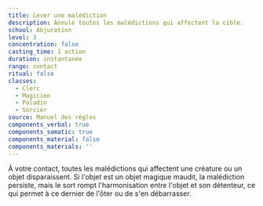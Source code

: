 ```yaml
---
title: Lever une malédiction
description: Annule toutes les malédictions qui affectent la cible.
school: Abjuration
level: 3
concentration: false
casting_time: 1 action
duration: instantanée
range: contact
ritual: false
classes:
  - Clerc
  - Magicien
  - Paladin
  - Sorcier
source: Manuel des règles
components_verbal: true
components_somatic: true
components_material: false
components_materials: ''
---
```

À votre contact, toutes les malédictions qui affectent une créature ou un objet disparaissent. Si l'objet est un objet magique maudit, la malédiction persiste, mais le sort rompt l'harmonisation entre l'objet et son détenteur, ce qui permet à ce dernier de l'ôter ou de s'en débarrasser.
